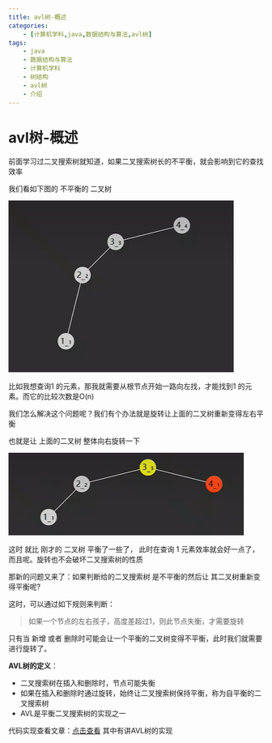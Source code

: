 ```yaml
---
title: avl树-概述
categories: 
    - [计算机学科,java,数据结构与算法,avl树]
tags:
    - java
    - 数据结构与算法
    - 计算机学科
    - 树结构
    - avl树
    - 介绍
---
```


# avl树-概述

前面学习过二叉搜索树就知道，如果二叉搜索树长的不平衡，就会影响到它的查找效率

我们看如下图的  不平衡的 二叉树

![image-20240204173801900](https://raw.githubusercontent.com/PigPigLetsGo/imeages/master/image-20240204173801900.png)

比如我想查询1 的元素，那我就需要从根节点开始一路向左找，才能找到1 的元素。而它的比较次数是O(n)

我们怎么解决这个问题呢？我们有个办法就是旋转让上面的二叉树重新变得左右平衡

也就是让 上面的二叉树 整体向右旋转一下

![image-20240204174205969](https://raw.githubusercontent.com/PigPigLetsGo/imeages/master/image-20240204174205969.png)

这时 就比 刚才的 二叉树 平衡了一些了， 此时在查询 1 元素效率就会好一点了，而且呢。旋转也不会破坏二叉搜索树的性质

那新的问题又来了：如果判断给的二叉搜索树 是不平衡的然后让 其二叉树重新变得平衡呢?

这时，可以通过如下规则来判断：

>  如果一个节点的左右孩子，高度差超过1，则此节点失衡，才需要旋转

只有当 新增 或者 删除时可能会让一个平衡的二叉树变得不平衡，此时我们就需要进行旋转了。

**AVL树的定义**：

 * 二叉搜索树在插入和删除时，节点可能失衡
 * 如果在插入和删除时通过旋转，始终让二叉搜索树保持平衡，称为自平衡的二叉搜索树
 * AVL是平衡二叉搜索树的实现之一

 代码实现查看文章：[点击查看](https://pigpigletsgo.github.io/computer-science/java/data-structures-and-algorithms/%E6%95%B0%E6%8D%AE%E7%BB%93%E6%9E%84%E5%92%8C%E7%AE%97%E6%B3%95-%E6%A0%91%E7%BB%93%E6%9E%84%E7%9A%84%E5%AE%9E%E9%99%85%E5%BA%94%E7%94%A8/) 其中有讲AVL树的实现